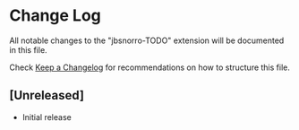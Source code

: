# Change Log

All notable changes to the "jbsnorro-TODO" extension will be documented in this file.

Check [Keep a Changelog](http://keepachangelog.com/) for recommendations on how to structure this file.

## [Unreleased]

- Initial release
